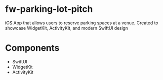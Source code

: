# fw-parking-lot-pitch
iOS App that allows users to reserve parking spaces at a venue. Created to showcase WidgetKit, ActivityKit, and modern SwiftUI design

# Components
- SwiftUI
- WidgetKit
- ActivityKit
